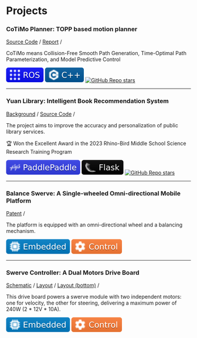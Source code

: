 # Projects

### CoTiMo Planner: TOPP based motion planner

<RightImg src="../../../img/projects/projects/2024-cotimo.gif" width=30% />

[Source Code](https://github.com/zhangzrJerry/CoTiMo/) /
[Report](../../blogs/pnc/cotimo-planner) /

CoTiMo means Collision-Free Smooth Path Generation, Time-Optimal Path Parameterization, and Model Predictive Control

<Badges>
  <img src="../../../img/tags/ros.svg">
  <img src="../../../img/tags/cpp.svg">
  <a href="https://github.com/ZhangzrJerry/CoTiMo"><img alt="GitHub Repo stars" src="https://img.shields.io/github/stars/zhangzrjerry/cotimo"></a>
</Badges>

---

### Yuan Library: Intelligent Book Recommendation System

<RightImg src="../../../img/projects/projects/2023-rb.png" width=30% />

[Background](https://cloud.tencent.com/developer/article/2258040) /
[Source Code](https://github.com/ZhangzrJerry/RhinoBird) /

The project aims to improve the accuracy and personalization of public library services.

:trophy: Won the Excellent Award in the 2023 Rhino-Bird Middle School Science Research Training Program

<Badges>
  <img src="../../../img/tags/paddlepaddle.svg">
  <img src="../../../img/tags/flask.svg">
  <a href="https://github.com/ZhangzrJerry/RhinoBird"><img alt="GitHub Repo stars" src="https://img.shields.io/github/stars/zhangzrjerry/rhinobird"></a>
</Badges>

---

<RightImg src="../../../img/projects/projects/2022-bs.gif" width=20% />

### Balance Swerve: A Single-wheeled Omni-directional Mobile Platform

[Patent](https://patents.google.com/patent/CN115107901A) /

The platform is equipped with an omni-directional wheel and a balancing mechanism.

<Badges>
  <img src="../../../img/tags/embedded.svg">
  <img src="../../../img/tags/control.svg">
</Badges>

---

### Swerve Controller: A Dual Motors Drive Board

<RightImg src="../../../img/projects/projects/2022-sc.png" width=30% />

[Schematic](../../../img/projects/projects/2022-sc-schematic.png) /
[Layout](../../../img/projects/projects/2022-sc-top.png) /
[Layout (bottom)](../../../img/projects/projects/2022-sc-bottom.png) /

This drive board powers a swerve module with two independent motors: one for velocity, the other for steering, delivering a maximum power of 240W (2 \* 12V \* 10A).

<Badges>
  <img src="../../../img/tags/embedded.svg">
  <img src="../../../img/tags/control.svg">
</Badges>
